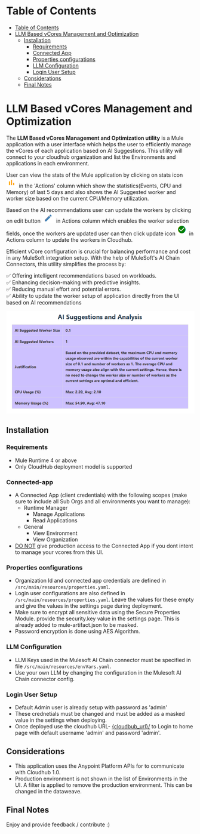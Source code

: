 Table of Contents
=================

   * [Table of Contents](#table-of-contents)
   * [LLM Based vCores Management and Optimization](#llm-based-vcores-management-and-optimization)
      * [Installation](#installation)
         * [Requirements](#requirements)
         * [Connected App](#connected-app)
         * [Properties configurations](#properties-configurations)
         * [LLM Configuration](#llm-configuration)
         * [Login User Setup](#login-user-setup)
      * [Considerations](#considerations)
      * [Final Notes](#final-notes)

# LLM Based vCores Management and Optimization
The **LLM Based vCores Management and Optimization utility** is a Mule application with a user interface which helps the user to efficiently manage the vCores of each application based on AI Suggestions. This utility will connect to your cloudhub organization and list the Environments and applications in each environment.

User can view the stats of the Mule application by clicking on stats icon ![Alt text](readme-assets\image-1.png) in the 'Actions' column which show the statistics(Events, CPU and Memory) of last 5 days and also shows the AI Suggested worker and worker size based on the current CPU/Memory utilization.

Based on the AI recommendations user can update the workers by clicking on edit button ![Alt text](readme-assets\image.png) in Actions column which enables the worker selection fields, once the workers are updated user can then click update icon ![Alt text](readme-assets\image-2.png) in Actions column to update the workers in Cloudhub.


Efficient vCore configuration is crucial for balancing performance and cost in any MuleSoft integration setup. With the help of MuleSoft's AI Chain Connectors, this utility simplifies the process by:

✅ Offering intelligent recommendations based on workloads.\
✅ Enhancing decision-making with predictive insights.\
✅ Reducing manual effort and potential errors.\
✅ Ability to update the worker setup of application directly from the UI based on AI recommendations

![Alt text](readme-assets\image-3.png)

## Installation

### Requirements
- Mule Runtime 4 or above
- Only CloudHub deployment model is supported

### Connected-app
  - A Connected App (client credentials) with the following scopes (make sure to include all Sub Orgs and all environments you want to manage):
    - Runtime Manager
      - Manage Applications
      - Read Applications
    - General
      - View Environment
      - View Organization
  - <u>DO NOT</u> give production access to the Connected App if you dont intent to manage your vcores from this UI.

### Properties configurations

- Organization Id and connected app credentials are defined in `/src/main/resources/properties.yaml`.
- Login user configurations are also defined in `/src/main/resources/properties.yaml`. Leave the values for these empty and give the values in the settings page during deployment.
- Make sure to encrypt all sensitive data using the Secure Properties Module. provide the security.key value in the settings page. This is already added to mule-artifact.json to be masked.
- Password encryption is done using AES Algorithm.

### LLM Configuration

- LLM Keys used in the Mulesoft AI Chain connector must be specified in file `/src/main/resources/envVars.yaml`.
- Use your own LLM by changing the configuration in the Mulesoft AI Chain connector config.

### Login User Setup
  - Default Admin user is already setup with password as 'admin'
  - These crednetials must be changed and must be added as a masked value in the settings when deploying. 
  - Once deployed use the cloudhub URL- <u>{cloudbub_url}/</u> to Login to home page with default username 'admin' and password 'admin'.


## Considerations

- This application uses the Anypoint Platform APIs for to communicate with Cloudhub 1.0.
- Production environment is not shown in the list of Environments in the UI. A filter is applied to remove the production environment. This can be changed in the dataweave.

## Final Notes
Enjoy and provide feedback / contribute :)



